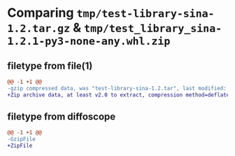 # Comparing `tmp/test-library-sina-1.2.tar.gz` & `tmp/test_library_sina-1.2.1-py3-none-any.whl.zip`

## filetype from file(1)

```diff
@@ -1 +1 @@
-gzip compressed data, was "test-library-sina-1.2.tar", last modified: Thu Jul 27 09:58:34 2023, max compression
+Zip archive data, at least v2.0 to extract, compression method=deflate
```

## filetype from diffoscope

```diff
@@ -1 +1 @@
-GzipFile
+ZipFile
```

